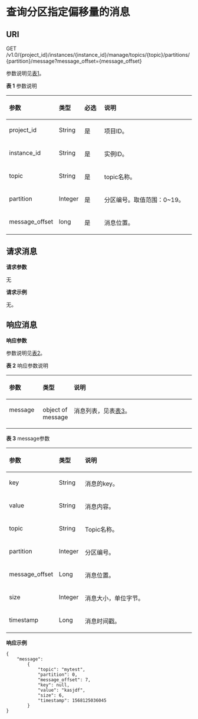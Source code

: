 # 查询分区指定偏移量的消息<a name="ZH-CN_TOPIC_0210486902"></a>

## URI<a name="section166001436154817"></a>

GET /v1.0/\{project\_id\}/instances/\{instance\_id\}/manage/topics/\{topic\}/partitions/\{partition\}/message?message\_offset=\{message\_offset\}

参数说明见[表1](#table13606143664814)。

**表 1**  参数说明

<a name="table13606143664814"></a>
<table><thead align="left"><tr id="row1687816362489"><th class="cellrowborder" valign="top" width="16%" id="mcps1.2.5.1.1"><p id="p1878143664813"><a name="p1878143664813"></a><a name="p1878143664813"></a>参数</p>
</th>
<th class="cellrowborder" valign="top" width="13%" id="mcps1.2.5.1.2"><p id="p5879163674817"><a name="p5879163674817"></a><a name="p5879163674817"></a>类型</p>
</th>
<th class="cellrowborder" valign="top" width="12%" id="mcps1.2.5.1.3"><p id="p5879183616481"><a name="p5879183616481"></a><a name="p5879183616481"></a>必选</p>
</th>
<th class="cellrowborder" valign="top" width="59%" id="mcps1.2.5.1.4"><p id="p1387915362483"><a name="p1387915362483"></a><a name="p1387915362483"></a>说明</p>
</th>
</tr>
</thead>
<tbody><tr id="row19879153684810"><td class="cellrowborder" valign="top" width="16%" headers="mcps1.2.5.1.1 "><p id="p1287918369485"><a name="p1287918369485"></a><a name="p1287918369485"></a>project_id</p>
</td>
<td class="cellrowborder" valign="top" width="13%" headers="mcps1.2.5.1.2 "><p id="p1187983610483"><a name="p1187983610483"></a><a name="p1187983610483"></a>String</p>
</td>
<td class="cellrowborder" valign="top" width="12%" headers="mcps1.2.5.1.3 "><p id="p1879123664813"><a name="p1879123664813"></a><a name="p1879123664813"></a>是</p>
</td>
<td class="cellrowborder" valign="top" width="59%" headers="mcps1.2.5.1.4 "><p id="p1987933618482"><a name="p1987933618482"></a><a name="p1987933618482"></a>项目ID。</p>
</td>
</tr>
<tr id="row38791136134813"><td class="cellrowborder" valign="top" width="16%" headers="mcps1.2.5.1.1 "><p id="p8879163634810"><a name="p8879163634810"></a><a name="p8879163634810"></a>instance_id</p>
</td>
<td class="cellrowborder" valign="top" width="13%" headers="mcps1.2.5.1.2 "><p id="p887933613482"><a name="p887933613482"></a><a name="p887933613482"></a>String</p>
</td>
<td class="cellrowborder" valign="top" width="12%" headers="mcps1.2.5.1.3 "><p id="p11879436164810"><a name="p11879436164810"></a><a name="p11879436164810"></a>是</p>
</td>
<td class="cellrowborder" valign="top" width="59%" headers="mcps1.2.5.1.4 "><p id="p138793369489"><a name="p138793369489"></a><a name="p138793369489"></a>实例ID。</p>
</td>
</tr>
<tr id="row3879536164813"><td class="cellrowborder" valign="top" width="16%" headers="mcps1.2.5.1.1 "><p id="p7880123614810"><a name="p7880123614810"></a><a name="p7880123614810"></a>topic</p>
</td>
<td class="cellrowborder" valign="top" width="13%" headers="mcps1.2.5.1.2 "><p id="p1588023614818"><a name="p1588023614818"></a><a name="p1588023614818"></a>String</p>
</td>
<td class="cellrowborder" valign="top" width="12%" headers="mcps1.2.5.1.3 "><p id="p48801836144814"><a name="p48801836144814"></a><a name="p48801836144814"></a>是</p>
</td>
<td class="cellrowborder" valign="top" width="59%" headers="mcps1.2.5.1.4 "><p id="p1788053674813"><a name="p1788053674813"></a><a name="p1788053674813"></a>topic名称。</p>
</td>
</tr>
<tr id="row138808362481"><td class="cellrowborder" valign="top" width="16%" headers="mcps1.2.5.1.1 "><p id="p288013604813"><a name="p288013604813"></a><a name="p288013604813"></a>partition</p>
</td>
<td class="cellrowborder" valign="top" width="13%" headers="mcps1.2.5.1.2 "><p id="p1688012362481"><a name="p1688012362481"></a><a name="p1688012362481"></a>Integer</p>
</td>
<td class="cellrowborder" valign="top" width="12%" headers="mcps1.2.5.1.3 "><p id="p78801936134810"><a name="p78801936134810"></a><a name="p78801936134810"></a>是</p>
</td>
<td class="cellrowborder" valign="top" width="59%" headers="mcps1.2.5.1.4 "><p id="p1188013644810"><a name="p1188013644810"></a><a name="p1188013644810"></a>分区编号。取值范围：0~19。</p>
</td>
</tr>
<tr id="row1788018361482"><td class="cellrowborder" valign="top" width="16%" headers="mcps1.2.5.1.1 "><p id="p19880183620485"><a name="p19880183620485"></a><a name="p19880183620485"></a>message_offset</p>
</td>
<td class="cellrowborder" valign="top" width="13%" headers="mcps1.2.5.1.2 "><p id="p5880123654812"><a name="p5880123654812"></a><a name="p5880123654812"></a>long</p>
</td>
<td class="cellrowborder" valign="top" width="12%" headers="mcps1.2.5.1.3 "><p id="p888043613489"><a name="p888043613489"></a><a name="p888043613489"></a>是</p>
</td>
<td class="cellrowborder" valign="top" width="59%" headers="mcps1.2.5.1.4 "><p id="p48801736134811"><a name="p48801736134811"></a><a name="p48801736134811"></a>消息位置。</p>
</td>
</tr>
</tbody>
</table>

## 请求消息<a name="section1160312367489"></a>

**请求参数**

无

**请求示例**

无。

## 响应消息<a name="section2652123654812"></a>

**响应参数**

参数说明见[表2](#table5656183604811)。

**表 2**  响应参数说明

<a name="table5656183604811"></a>
<table><thead align="left"><tr id="row17881143694810"><th class="cellrowborder" valign="top" width="18.18%" id="mcps1.2.4.1.1"><p id="p4881133634812"><a name="p4881133634812"></a><a name="p4881133634812"></a>参数</p>
</th>
<th class="cellrowborder" valign="top" width="14.14%" id="mcps1.2.4.1.2"><p id="p1288118367487"><a name="p1288118367487"></a><a name="p1288118367487"></a>类型</p>
</th>
<th class="cellrowborder" valign="top" width="67.67999999999999%" id="mcps1.2.4.1.3"><p id="p1188103618485"><a name="p1188103618485"></a><a name="p1188103618485"></a>说明</p>
</th>
</tr>
</thead>
<tbody><tr id="row20881143616487"><td class="cellrowborder" valign="top" width="18.18%" headers="mcps1.2.4.1.1 "><p id="p988119364489"><a name="p988119364489"></a><a name="p988119364489"></a>message</p>
</td>
<td class="cellrowborder" valign="top" width="14.14%" headers="mcps1.2.4.1.2 "><p id="p15881736134818"><a name="p15881736134818"></a><a name="p15881736134818"></a>object of message</p>
</td>
<td class="cellrowborder" valign="top" width="67.67999999999999%" headers="mcps1.2.4.1.3 "><p id="p38811536174816"><a name="p38811536174816"></a><a name="p38811536174816"></a>消息列表，见表<a href="#table11660133618488">表3</a>。</p>
</td>
</tr>
</tbody>
</table>

**表 3**  message参数

<a name="table11660133618488"></a>
<table><thead align="left"><tr id="row0881936144811"><th class="cellrowborder" valign="top" width="18.18%" id="mcps1.2.4.1.1"><p id="p1388193614484"><a name="p1388193614484"></a><a name="p1388193614484"></a>参数</p>
</th>
<th class="cellrowborder" valign="top" width="14.14%" id="mcps1.2.4.1.2"><p id="p13881236194819"><a name="p13881236194819"></a><a name="p13881236194819"></a>类型</p>
</th>
<th class="cellrowborder" valign="top" width="67.67999999999999%" id="mcps1.2.4.1.3"><p id="p788118364486"><a name="p788118364486"></a><a name="p788118364486"></a>说明</p>
</th>
</tr>
</thead>
<tbody><tr id="row188220364487"><td class="cellrowborder" valign="top" width="18.18%" headers="mcps1.2.4.1.1 "><p id="p688215369480"><a name="p688215369480"></a><a name="p688215369480"></a>key</p>
</td>
<td class="cellrowborder" valign="top" width="14.14%" headers="mcps1.2.4.1.2 "><p id="p2882103624814"><a name="p2882103624814"></a><a name="p2882103624814"></a>String</p>
</td>
<td class="cellrowborder" valign="top" width="67.67999999999999%" headers="mcps1.2.4.1.3 "><p id="p28821736134815"><a name="p28821736134815"></a><a name="p28821736134815"></a>消息的key。</p>
</td>
</tr>
<tr id="row1088223620484"><td class="cellrowborder" valign="top" width="18.18%" headers="mcps1.2.4.1.1 "><p id="p18882143610485"><a name="p18882143610485"></a><a name="p18882143610485"></a>value</p>
</td>
<td class="cellrowborder" valign="top" width="14.14%" headers="mcps1.2.4.1.2 "><p id="p88820364488"><a name="p88820364488"></a><a name="p88820364488"></a>String</p>
</td>
<td class="cellrowborder" valign="top" width="67.67999999999999%" headers="mcps1.2.4.1.3 "><p id="p188821736164815"><a name="p188821736164815"></a><a name="p188821736164815"></a>消息内容。</p>
</td>
</tr>
<tr id="row488293618485"><td class="cellrowborder" valign="top" width="18.18%" headers="mcps1.2.4.1.1 "><p id="p1988214367481"><a name="p1988214367481"></a><a name="p1988214367481"></a>topic</p>
</td>
<td class="cellrowborder" valign="top" width="14.14%" headers="mcps1.2.4.1.2 "><p id="p6882103617486"><a name="p6882103617486"></a><a name="p6882103617486"></a>String</p>
</td>
<td class="cellrowborder" valign="top" width="67.67999999999999%" headers="mcps1.2.4.1.3 "><p id="p58821836174816"><a name="p58821836174816"></a><a name="p58821836174816"></a>Topic名称。</p>
</td>
</tr>
<tr id="row178828369481"><td class="cellrowborder" valign="top" width="18.18%" headers="mcps1.2.4.1.1 "><p id="p1488333613483"><a name="p1488333613483"></a><a name="p1488333613483"></a>partition</p>
</td>
<td class="cellrowborder" valign="top" width="14.14%" headers="mcps1.2.4.1.2 "><p id="p1888311360483"><a name="p1888311360483"></a><a name="p1888311360483"></a>Integer</p>
</td>
<td class="cellrowborder" valign="top" width="67.67999999999999%" headers="mcps1.2.4.1.3 "><p id="p17883936204812"><a name="p17883936204812"></a><a name="p17883936204812"></a>分区编号。</p>
</td>
</tr>
<tr id="row18831436134813"><td class="cellrowborder" valign="top" width="18.18%" headers="mcps1.2.4.1.1 "><p id="p16883133634814"><a name="p16883133634814"></a><a name="p16883133634814"></a>message_offset</p>
</td>
<td class="cellrowborder" valign="top" width="14.14%" headers="mcps1.2.4.1.2 "><p id="p18839363481"><a name="p18839363481"></a><a name="p18839363481"></a>Long</p>
</td>
<td class="cellrowborder" valign="top" width="67.67999999999999%" headers="mcps1.2.4.1.3 "><p id="p158834363480"><a name="p158834363480"></a><a name="p158834363480"></a>消息位置。</p>
</td>
</tr>
<tr id="row4883123611486"><td class="cellrowborder" valign="top" width="18.18%" headers="mcps1.2.4.1.1 "><p id="p5883193624813"><a name="p5883193624813"></a><a name="p5883193624813"></a>size</p>
</td>
<td class="cellrowborder" valign="top" width="14.14%" headers="mcps1.2.4.1.2 "><p id="p16883163644812"><a name="p16883163644812"></a><a name="p16883163644812"></a>Integer</p>
</td>
<td class="cellrowborder" valign="top" width="67.67999999999999%" headers="mcps1.2.4.1.3 "><p id="p6883436204820"><a name="p6883436204820"></a><a name="p6883436204820"></a>消息大小，单位字节。</p>
</td>
</tr>
<tr id="row1888310367485"><td class="cellrowborder" valign="top" width="18.18%" headers="mcps1.2.4.1.1 "><p id="p178834367487"><a name="p178834367487"></a><a name="p178834367487"></a>timestamp</p>
</td>
<td class="cellrowborder" valign="top" width="14.14%" headers="mcps1.2.4.1.2 "><p id="p3883163610485"><a name="p3883163610485"></a><a name="p3883163610485"></a>Long</p>
</td>
<td class="cellrowborder" valign="top" width="67.67999999999999%" headers="mcps1.2.4.1.3 "><p id="p1288314365482"><a name="p1288314365482"></a><a name="p1288314365482"></a>消息时间戳。</p>
</td>
</tr>
</tbody>
</table>

**响应示例**

```
{
    "message": 
        {
            "topic": "mytest",
            "partition": 0,
            "message_offset": 7,
            "key": null,
            "value": "kasjdf",
            "size": 6,
            "timestamp": 1568125036045
        }
}
```

